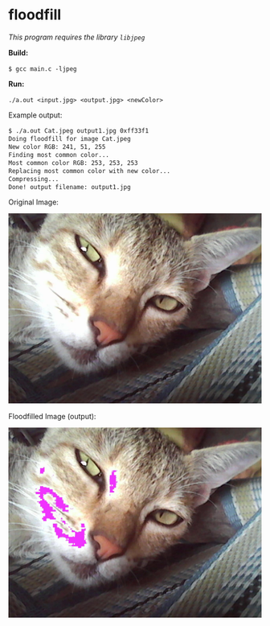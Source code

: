 # floodfill

*This program requires the library `libjpeg`*

**Build:**

`$ gcc main.c -ljpeg`

**Run:**

`./a.out <input.jpg> <output.jpg> <newColor>`

Example output:

```
$ ./a.out Cat.jpeg output1.jpg 0xff33f1
Doing floodfill for image Cat.jpeg
New color RGB: 241, 51, 255
Finding most common color...
Most common color RGB: 253, 253, 253
Replacing most common color with new color...
Compressing...
Done! output filename: output1.jpg
```

Original Image:

![cat image](https://raw.githubusercontent.com/ca1c/floodfill/main/Cat.jpeg)

Floodfilled Image (output):

![floodfilled image](https://raw.githubusercontent.com/ca1c/floodfill/main/output1.jpg)
